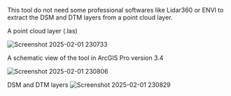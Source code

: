 This tool do not need some professional softwares like Lidar360 or ENVI to extract the DSM and DTM layers from a point cloud layer. 

A point cloud layer (.las)


![Screenshot 2025-02-01 230733](https://github.com/user-attachments/assets/f2e041f5-be7b-4916-a851-011d341ec387)

A schematic view of the tool in ArcGIS Pro version 3.4

![Screenshot 2025-02-01 230806](https://github.com/user-attachments/assets/9185dbcc-a214-42f6-8234-914c92fda1f2)


DSM and DTM layers
![Screenshot 2025-02-01 230829](https://github.com/user-attachments/assets/97f8cbf4-4506-43fb-b38f-05e8f2ab0e19)
